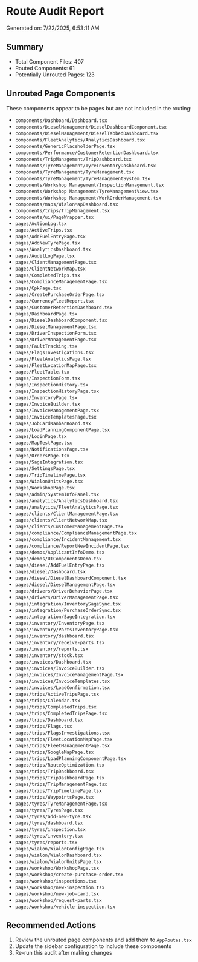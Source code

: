 # Route Audit Report
Generated on: 7/22/2025, 6:53:11 AM

## Summary
- Total Component Files: 407
- Routed Components: 61
- Potentially Unrouted Pages: 123

## Unrouted Page Components
These components appear to be pages but are not included in the routing:

- `components/Dashboard/Dashboard.tsx`
- `components/DieselManagement/DieselDashboardComponent.tsx`
- `components/DieselManagement/DieselTabbedDashboard.tsx`
- `components/FleetAnalytics/AnalyticsDashboard.tsx`
- `components/GenericPlaceholderPage.tsx`
- `components/Performance/CustomerRetentionDashboard.tsx`
- `components/TripManagement/TripDashboard.tsx`
- `components/TyreManagement/TyreInventoryDashboard.tsx`
- `components/TyreManagement/TyreManagement.tsx`
- `components/TyreManagement/TyreManagementSystem.tsx`
- `components/Workshop Management/InspectionManagement.tsx`
- `components/Workshop Management/TyreManagementView.tsx`
- `components/Workshop Management/WorkOrderManagement.tsx`
- `components/maps/WialonMapDashboard.tsx`
- `components/trips/TripManagement.tsx`
- `components/ui/PageWrapper.tsx`
- `pages/ActionLog.tsx`
- `pages/ActiveTrips.tsx`
- `pages/AddFuelEntryPage.tsx`
- `pages/AddNewTyrePage.tsx`
- `pages/AnalyticsDashboard.tsx`
- `pages/AuditLogPage.tsx`
- `pages/ClientManagementPage.tsx`
- `pages/ClientNetworkMap.tsx`
- `pages/CompletedTrips.tsx`
- `pages/ComplianceManagementPage.tsx`
- `pages/CpkPage.tsx`
- `pages/CreatePurchaseOrderPage.tsx`
- `pages/CurrencyFleetReport.tsx`
- `pages/CustomerRetentionDashboard.tsx`
- `pages/DashboardPage.tsx`
- `pages/DieselDashboardComponent.tsx`
- `pages/DieselManagementPage.tsx`
- `pages/DriverInspectionForm.tsx`
- `pages/DriverManagementPage.tsx`
- `pages/FaultTracking.tsx`
- `pages/FlagsInvestigations.tsx`
- `pages/FleetAnalyticsPage.tsx`
- `pages/FleetLocationMapPage.tsx`
- `pages/FleetTable.tsx`
- `pages/InspectionForm.tsx`
- `pages/InspectionHistory.tsx`
- `pages/InspectionHistoryPage.tsx`
- `pages/InventoryPage.tsx`
- `pages/InvoiceBuilder.tsx`
- `pages/InvoiceManagementPage.tsx`
- `pages/InvoiceTemplatesPage.tsx`
- `pages/JobCardKanbanBoard.tsx`
- `pages/LoadPlanningComponentPage.tsx`
- `pages/LoginPage.tsx`
- `pages/MapTestPage.tsx`
- `pages/NotificationsPage.tsx`
- `pages/OrdersPage.tsx`
- `pages/SageIntegration.tsx`
- `pages/SettingsPage.tsx`
- `pages/TripTimelinePage.tsx`
- `pages/WialonUnitsPage.tsx`
- `pages/WorkshopPage.tsx`
- `pages/admin/SystemInfoPanel.tsx`
- `pages/analytics/AnalyticsDashboard.tsx`
- `pages/analytics/FleetAnalyticsPage.tsx`
- `pages/clients/ClientManagementPage.tsx`
- `pages/clients/ClientNetworkMap.tsx`
- `pages/clients/CustomerManagementPage.tsx`
- `pages/compliance/ComplianceManagementPage.tsx`
- `pages/compliance/IncidentManagement.tsx`
- `pages/compliance/ReportNewIncidentPage.tsx`
- `pages/demos/ApplicantInfoDemo.tsx`
- `pages/demos/UIComponentsDemo.tsx`
- `pages/diesel/AddFuelEntryPage.tsx`
- `pages/diesel/Dashboard.tsx`
- `pages/diesel/DieselDashboardComponent.tsx`
- `pages/diesel/DieselManagementPage.tsx`
- `pages/drivers/DriverBehaviorPage.tsx`
- `pages/drivers/DriverManagementPage.tsx`
- `pages/integration/InventorySageSync.tsx`
- `pages/integration/PurchaseOrderSync.tsx`
- `pages/integration/SageIntegration.tsx`
- `pages/inventory/InventoryPage.tsx`
- `pages/inventory/PartsInventoryPage.tsx`
- `pages/inventory/dashboard.tsx`
- `pages/inventory/receive-parts.tsx`
- `pages/inventory/reports.tsx`
- `pages/inventory/stock.tsx`
- `pages/invoices/Dashboard.tsx`
- `pages/invoices/InvoiceBuilder.tsx`
- `pages/invoices/InvoiceManagementPage.tsx`
- `pages/invoices/InvoiceTemplates.tsx`
- `pages/invoices/LoadConfirmation.tsx`
- `pages/trips/ActiveTripsPage.tsx`
- `pages/trips/Calendar.tsx`
- `pages/trips/CompletedTrips.tsx`
- `pages/trips/CompletedTripsPage.tsx`
- `pages/trips/Dashboard.tsx`
- `pages/trips/Flags.tsx`
- `pages/trips/FlagsInvestigations.tsx`
- `pages/trips/FleetLocationMapPage.tsx`
- `pages/trips/FleetManagementPage.tsx`
- `pages/trips/GoogleMapPage.tsx`
- `pages/trips/LoadPlanningComponentPage.tsx`
- `pages/trips/RouteOptimization.tsx`
- `pages/trips/TripDashboard.tsx`
- `pages/trips/TripDashboardPage.tsx`
- `pages/trips/TripManagementPage.tsx`
- `pages/trips/TripTimelinePage.tsx`
- `pages/trips/WaypointsPage.tsx`
- `pages/tyres/TyreManagementPage.tsx`
- `pages/tyres/TyresPage.tsx`
- `pages/tyres/add-new-tyre.tsx`
- `pages/tyres/dashboard.tsx`
- `pages/tyres/inspection.tsx`
- `pages/tyres/inventory.tsx`
- `pages/tyres/reports.tsx`
- `pages/wialon/WialonConfigPage.tsx`
- `pages/wialon/WialonDashboard.tsx`
- `pages/wialon/WialonUnitsPage.tsx`
- `pages/workshop/WorkshopPage.tsx`
- `pages/workshop/create-purchase-order.tsx`
- `pages/workshop/inspections.tsx`
- `pages/workshop/new-inspection.tsx`
- `pages/workshop/new-job-card.tsx`
- `pages/workshop/request-parts.tsx`
- `pages/workshop/vehicle-inspection.tsx`

## Recommended Actions
1. Review the unrouted page components and add them to `AppRoutes.tsx`
2. Update the sidebar configuration to include these components
3. Re-run this audit after making changes

